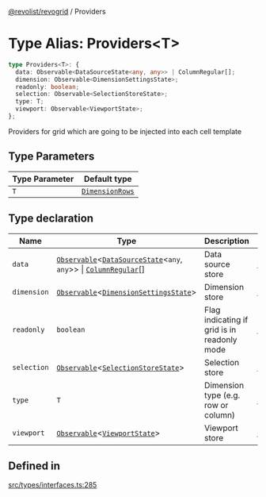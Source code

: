 [@revolist/revogrid](README.md) / Providers

# Type Alias: Providers\<T\>

```ts
type Providers<T>: {
  data: Observable<DataSourceState<any, any>> | ColumnRegular[];
  dimension: Observable<DimensionSettingsState>;
  readonly: boolean;
  selection: Observable<SelectionStoreState>;
  type: T;
  viewport: Observable<ViewportState>;
};
```

Providers for grid which are going to be injected into each cell template

## Type Parameters

| Type Parameter | Default type |
| ------ | ------ |
| `T` | [`DimensionRows`](TypeAlias.DimensionRows.md) |

## Type declaration

| Name | Type | Description | Defined in |
| ------ | ------ | ------ | ------ |
| `data` | [`Observable`](TypeAlias.Observable.md)\<[`DataSourceState`](TypeAlias.DataSourceState.md)\<`any`, `any`\>\> \| [`ColumnRegular`](Interface.ColumnRegular.md)[] | Data source store | [src/types/interfaces.ts:297](https://github.com/revolist/revogrid/blob/5e3002471d0c6a5af7f60949f39b6639df457ad1/src/types/interfaces.ts#L297) |
| `dimension` | [`Observable`](TypeAlias.Observable.md)\<[`DimensionSettingsState`](Interface.DimensionSettingsState.md)\> | Dimension store | [src/types/interfaces.ts:305](https://github.com/revolist/revogrid/blob/5e3002471d0c6a5af7f60949f39b6639df457ad1/src/types/interfaces.ts#L305) |
| `readonly` | `boolean` | Flag indicating if grid is in readonly mode | [src/types/interfaces.ts:293](https://github.com/revolist/revogrid/blob/5e3002471d0c6a5af7f60949f39b6639df457ad1/src/types/interfaces.ts#L293) |
| `selection` | [`Observable`](TypeAlias.Observable.md)\<[`SelectionStoreState`](TypeAlias.SelectionStoreState.md)\> | Selection store | [src/types/interfaces.ts:309](https://github.com/revolist/revogrid/blob/5e3002471d0c6a5af7f60949f39b6639df457ad1/src/types/interfaces.ts#L309) |
| `type` | `T` | Dimension type (e.g. row or column) | [src/types/interfaces.ts:289](https://github.com/revolist/revogrid/blob/5e3002471d0c6a5af7f60949f39b6639df457ad1/src/types/interfaces.ts#L289) |
| `viewport` | [`Observable`](TypeAlias.Observable.md)\<[`ViewportState`](Interface.ViewportState.md)\> | Viewport store | [src/types/interfaces.ts:301](https://github.com/revolist/revogrid/blob/5e3002471d0c6a5af7f60949f39b6639df457ad1/src/types/interfaces.ts#L301) |

## Defined in

[src/types/interfaces.ts:285](https://github.com/revolist/revogrid/blob/5e3002471d0c6a5af7f60949f39b6639df457ad1/src/types/interfaces.ts#L285)
